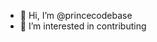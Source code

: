 - 👋 Hi, I’m @princecodebase
- 👀 I’m interested in contributing

<!---
princecodebase/princecodebase is a ✨ special ✨ repository because its `README.md` (this file) appears on your GitHub profile.
You can click the Preview link to take a look at your changes.
--->
